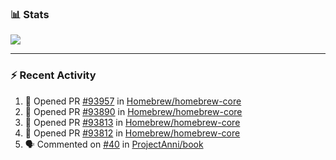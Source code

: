### :bar_chart: Stats

<a href="#">
  <img align="center" src="https://github-readme-stats.vercel.app/api?username=tuzi3040&show_icons=true&theme=dark" />
</a>

---

### :zap: Recent Activity

<!--START_SECTION:activity-->
1. 💪 Opened PR [#93957](https://github.com/Homebrew/homebrew-core/pull/93957) in [Homebrew/homebrew-core](https://github.com/Homebrew/homebrew-core)
2. 💪 Opened PR [#93890](https://github.com/Homebrew/homebrew-core/pull/93890) in [Homebrew/homebrew-core](https://github.com/Homebrew/homebrew-core)
3. 💪 Opened PR [#93813](https://github.com/Homebrew/homebrew-core/pull/93813) in [Homebrew/homebrew-core](https://github.com/Homebrew/homebrew-core)
4. 💪 Opened PR [#93812](https://github.com/Homebrew/homebrew-core/pull/93812) in [Homebrew/homebrew-core](https://github.com/Homebrew/homebrew-core)
5. 🗣 Commented on [#40](https://github.com/ProjectAnni/book/issues/40) in [ProjectAnni/book](https://github.com/ProjectAnni/book)
<!--END_SECTION:activity-->
